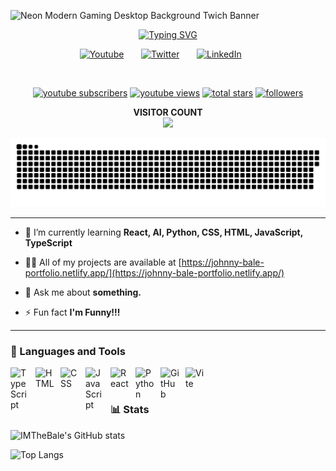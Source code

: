 ![Neon Modern Gaming Desktop Background Twich Banner](https://user-images.githubusercontent.com/103919889/209466017-de50c7d6-6b58-489e-980d-e9673705074d.png)


<p align="center">
  <!-- Typing SVG by IMTheBale -->
  <a href="https://git.io/typing-svg"><img src="https://readme-typing-svg.demolab.com?font=Prosto+One&duration=3000&pause=100&color=801CFF&center=true&multiline=true&repeat=false&width=1200&height=180&lines=Hi%2C+my+name+is+Johnny.;I'm+a+Front+End+Developer+located+in+Israel.;I+love+to+create+simple+yet+beautiful+websites+with+great+user+experience.;I'm+interested+in+the+whole+frontend+stack+Like+trying+new+things+and+building+great+projects.;I'm+an+independent+freelancer+and+blogger.+I+love+to+play+video+games+and+read+books.%7C;I+believe+everything+is+an+Art+when+you+put+your+consciousness+in+it.%7C;You+can+connect+with+me+via+social+links.%7C" alt="Typing SVG" /></a>
</p>

<!-- Social icons section -->
<p align="center">
  <a href="https://www.youtube.com/c/IMTheBale"><img width="32px" alt="Youtube" title="Youtube" src="https://imgur.com/xzVHhFY.png"/></a>
  &#8287;&#8287;&#8287;&#8287;&#8287;
  <a href="https://twitter.com/IMTheBale"><img width="32px" alt="Twitter" title="Twitter" src="https://imgur.com/srxyrj4.png"/></a>
  &#8287;&#8287;&#8287;&#8287;&#8287;
  <a href="https://www.linkedin.com/in/johnny-bale/"><img width="32px" alt="LinkedIn" title="LinkedIn" src="https://imgur.com/OQUXwNp.png"/></a>
  &#8287;&#8287;&#8287;&#8287;&#8287;  
</p>



<br/>

<!-- Social badges section -->

<p align="center">
  <a href="https://www.youtube.com/c/IMTheBale?sub_confirmation=1">
    <img alt="youtube subscribers" title="Subscribe to my YouTube channel" src="https://custom-icon-badges.demolab.com/youtube/channel/subscribers/UC6W9E9vr8_xvz0qx-jDthLA?color=%23E05D44&label=SUBSCRIBE&logo=video&logoColor=white&style=for-the-badge&labelColor=CE4630"/></a>
  <a href="https://www.youtube.com/c/IMTheBale">
    <img alt="youtube views" title="YouTube views" src="https://custom-icon-badges.demolab.com/youtube/channel/views/UC6W9E9vr8_xvz0qx-jDthLA?color=%23E1AD0E&logo=video&logoColor=white&style=for-the-badge&labelColor=C79600"/></a> 
  <a href="https://github.com/IMTheBale?tab=repositories&sort=stargazers">
    <img alt="total stars" title="Total stars on GitHub" src="https://custom-icon-badges.demolab.com/github/stars/IMTheBale?color=55960c&style=for-the-badge&labelColor=488207&logo=star"/></a>
  <a href="https://github.com/IMTheBale?tab=followers">
    <img alt="followers" title="Follow me on Github" src="https://custom-icon-badges.demolab.com/github/followers/IMTheBale?color=236ad3&labelColor=1155ba&style=for-the-badge&logo=person-add&label=Follow&logoColor=white"/></a>
</p>

<p align="center"> 
  <strong>VISITOR COUNT</strong><br>
  <img src="https://profile-counter.glitch.me/imthebale/count.svg" />
</p>

<p align="center">
  <a href=#><img src="contributions.svg"></a>
</p>

---

- 🌱 I’m currently learning **React, AI, Python, CSS, HTML, JavaScript, TypeScript**

- 👨‍💻 All of my projects are available at [https://johnny-bale-portfolio.netlify.app/](https://johnny-bale-portfolio.netlify.app/)

- 💬 Ask me about **something.**

- ⚡ Fun fact **I'm Funny!!!**


---

### 🧰 Languages and Tools

<img align="left" alt="TypeScript" width="30px" style="padding-right:10px;" src="https://cdn.jsdelivr.net/gh/devicons/devicon/icons/typescript/typescript-plain.svg" />
<img align="left" alt="HTML" width="30px" style="padding-right:10px;" src="https://cdn.jsdelivr.net/gh/devicons/devicon/icons/html5/html5-plain.svg" />
<img align="left" alt="CSS" width="30px" style="padding-right:10px;" src="https://cdn.jsdelivr.net/gh/devicons/devicon/icons/css3/css3-plain.svg" />
<img align="left" alt="JavaScript" width="30px" style="padding-right:10px;" src="https://cdn.jsdelivr.net/gh/devicons/devicon/icons/javascript/javascript-plain.svg" />
<img align="left" alt="React" width="30px" style="padding-right:10px;" src="https://cdn.jsdelivr.net/gh/devicons/devicon/icons/react/react-original.svg" />
<img align="left" alt="Python" width="30px" style="padding-right:10px;" src="https://cdn.jsdelivr.net/gh/devicons/devicon/icons/python/python-plain.svg" />
<img align="left" alt="GitHub" width="30px" style="padding-right:10px;" src="https://cdn.jsdelivr.net/gh/devicons/devicon/icons/github/github-original.svg" />
<img align="left" alt="Vite" width="30px" style="padding-right:10px;" src="https://vitejs.dev/logo.svg" alt="Vite logo" />
<br />

#

### 📊 Stats

![IMTheBale's GitHub stats](https://github-readme-stats.vercel.app/api?username=imthebale&theme=blue-green)

![Top Langs](https://github-readme-stats.vercel.app/api/top-langs/?username=imthebale&theme=blue-green)
